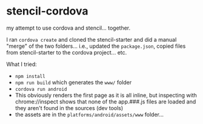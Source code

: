 # stencil-cordova
my attempt to use cordova and stencil... together.

I ran `cordova create` and cloned the stencil-starter and did a manual "merge" of the two folders... i.e., updated the `package.json`, copied files from stencil-starter to the cordova project... etc.


What I tried:
- `npm install`
- `npm run build` which generates the `www/` folder
- `cordova run android`
- This obviously renders the first page as it is all inline, but inspecting with chrome://inspect shows that none of the app.###.js files are loaded and they aren't found in the sources (dev tools)
- the assets are in the `platforms/android/assets/www` folder... 

